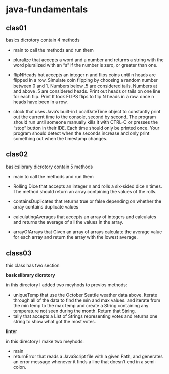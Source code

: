 # java-fundamentals

## clas01

basics dicrotory contain 4 methods

* main to call the methods and run them 

* pluralize that accepts a word and a number and returns a string with the word pluralized with an “s” if the number is zero, or greater than one.

* flipNHeads hat accepts an integer n and flips coins until n heads are flipped in a row. Simulate coin flipping by choosing a random number between 0 and 1. Numbers below .5 are considered tails. Numbers at and above .5 are considered heads. Print out heads or tails on one line for each flip. Print It took FLIPS flips to flip N heads in a row. once n heads have been in a row.

* clock  that uses Java’s built-in LocalDateTime object to constantly print out the current time to the console, second by second. The program should run until someone manually kills it with CTRL-C or presses the “stop” button in their IDE. Each time should only be printed once. Your program should detect when the seconds increase and only print something out when the timestamp changes.

## clas02 

basicslibrary dicrotory contain 5 methods

* main to call the methods and run them 

* Rolling Dice that accepts an integer n and rolls a six-sided dice n times. The method should return an array containing the values of the rolls.

* containsDuplicates that returns true or false depending on whether the array contains duplicate values

* calculatingAverages that accepts an array of integers and calculates and returns the average of all the values in the array.

* arrayOfArrays that Given an array of arrays calculate the average value for each array and return the array with the lowest average.

## class03 
this class has two section 

**basicslibrary dicrotory**

in this directory I added two meyhods to previos methods:

* uniqueTemp that use the October Seattle weather data above. Iterate through all of the data to find the min and max values.
     and iterate from the min temp to the max temp and create a String containing any temperature not seen during the month. Return that String.
* tally  that accepts a List of Strings representing votes and returns one string to show what got the most votes.

**linter**

in this directory I make two meyhods:
* main
* returnError that reads a JavaScript file with a given Path, and generates an error message whenever it finds a line that doesn’t end in a 
semi-colon.
 

